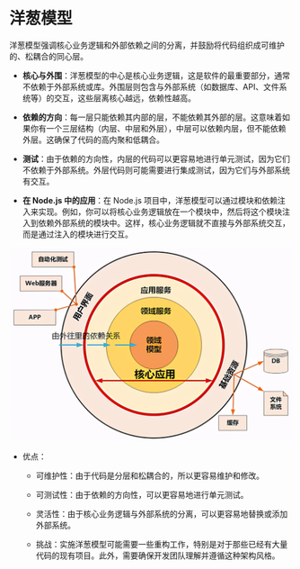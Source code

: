 # 洋葱模型

洋葱模型强调核心业务逻辑和外部依赖之间的分离，并鼓励将代码组织成可维护的、松耦合的同心层。

- **核心与外围**：洋葱模型的中心是核心业务逻辑，这是软件的最重要部分，通常不依赖于外部系统或库。外围层则包含与外部系统（如数据库、API、文件系统等）的交互，这些层离核心越远，依赖性越高。

- **依赖的方向**：每一层只能依赖其内部的层，不能依赖其外部的层。这意味着如果你有一个三层结构（内层、中层和外层），中层可以依赖内层，但不能依赖外层。这确保了代码的高内聚和低耦合。

- **测试**：由于依赖的方向性，内层的代码可以更容易地进行单元测试，因为它们不依赖于外部系统。外层代码则可能需要进行集成测试，因为它们与外部系统有交互。

- **在 Node.js 中的应用**：在 Node.js 项目中，洋葱模型可以通过模块和依赖注入来实现。例如，你可以将核心业务逻辑放在一个模块中，然后将这个模块注入到依赖外部系统的模块中。这样，核心业务逻辑就不直接与外部系统交互，而是通过注入的模块进行交互。

![洋葱模型](../../images/onion-model.png "洋葱模型")

- 优点：

  - 可维护性：由于代码是分层和松耦合的，所以更容易维护和修改。

  - 可测试性：由于依赖的方向性，可以更容易地进行单元测试。

  - 灵活性：由于核心业务逻辑与外部系统的分离，可以更容易地替换或添加外部系统。

  - 挑战：实施洋葱模型可能需要一些重构工作，特别是对于那些已经有大量代码的现有项目。此外，需要确保开发团队理解并遵循这种架构风格。

